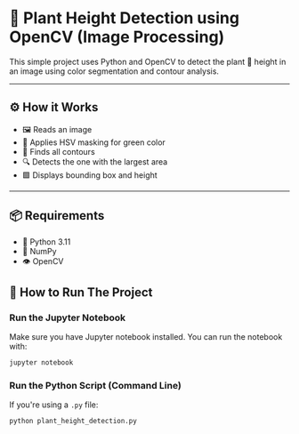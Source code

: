 # 🌿 Plant Height Detection using OpenCV (Image Processing)

This simple project uses Python and OpenCV to detect the plant 🌱 height in an image using color segmentation and contour analysis.

---

## ⚙️ How it Works

- 🖼️ Reads an image
- 🎨 Applies HSV masking for green color
- 📏 Finds all contours
- 🔍 Detects the one with the largest area
- 🟩 Displays bounding box and height

---

## 📦 Requirements

- 🐍 Python 3.11
- 🧠 NumPy
- 👁️ OpenCV


## 🚀 How to Run The Project

### Run the Jupyter Notebook

Make sure you have Jupyter notebook installed. You can run the notebook with:

```bash
jupyter notebook
```

### Run the Python Script (Command Line)

If you're using a `.py` file:

```bash
python plant_height_detection.py
```

